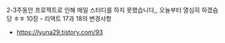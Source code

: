 2-3주동안 프로젝트로 인해 매일 스터디를 하지 못했습니다,, 오늘부터 열심히 하겠슴당 ㅎㅎ
10장 - 리액트 17과 18의 변경사항
- https://lyuna29.tistory.com/93
